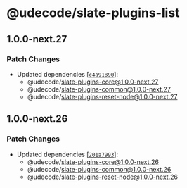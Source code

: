 # @udecode/slate-plugins-list

## 1.0.0-next.27

### Patch Changes

- Updated dependencies [[`c4a91890`](https://github.com/udecode/slate-plugins/commit/c4a91890cbf288c17fdddec1222cdecd5155d4bc)]:
  - @udecode/slate-plugins-core@1.0.0-next.27
  - @udecode/slate-plugins-common@1.0.0-next.27
  - @udecode/slate-plugins-reset-node@1.0.0-next.27

## 1.0.0-next.26

### Patch Changes

- Updated dependencies [[`201a7993`](https://github.com/udecode/slate-plugins/commit/201a799342ff88405e120182d8554e70b726beea)]:
  - @udecode/slate-plugins-core@1.0.0-next.26
  - @udecode/slate-plugins-common@1.0.0-next.26
  - @udecode/slate-plugins-reset-node@1.0.0-next.26
